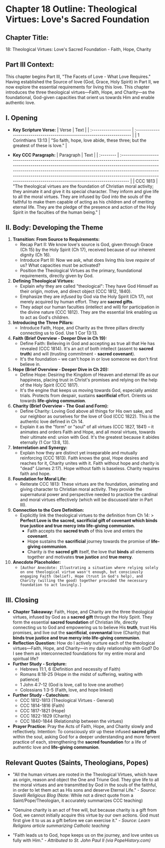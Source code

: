 # Chapter 18 Outline: Theological Virtues: Love's Sacred Foundation

## Chapter Title:
18: Theological Virtues: Love's Sacred Foundation - Faith, Hope, Charity

## Part III Context:
This chapter begins Part III, "The Facets of Love - What Love Requires." Having established the Source of love (God, Grace, Holy Spirit) in Part II, we now explore the essential requirements for living this love. This chapter introduces the three theological virtues—Faith, Hope, and Charity—as the foundational, God-given capacities that orient us towards Him and enable authentic love.

## I. Opening

*   **Key Scripture Verse:**
    | Verse                 | Text                                                                      |
    | :-------------------- | :------------------------------------------------------------------------ |
    | 1 Corinthians 13:13 | "So faith, hope, love abide, these three; but the greatest of these is love." |

*   **Key CCC Paragraph:**
    | Paragraph | Text                                                                                                                                                                                                                                                                                                                                                                                    |
    | :-------- | :-------------------------------------------------------------------------------------------------------------------------------------------------------------------------------------------------------------------------------------------------------------------------------------------------------------------------------------------------------------------------------------- |
    | CCC 1813  | "The theological virtues are the foundation of Christian moral activity; they animate it and give it its special character. They inform and give life to all the moral virtues. They are infused by God into the souls of the faithful to make them capable of acting as his children and of meriting eternal life. They are the pledge of the presence and action of the Holy Spirit in the faculties of the human being." |

## II. Body: Developing the Theme

1.  **Transition: From Source to Requirements:**
    *   Recap Part II: We know love's source is God, given through Grace (Ch 15) by the Holy Spirit (Ch 17), received because of our inherent dignity (Ch 16).
    *   Introduce Part III: Now we ask, what does living this love *require* of us? What capacities must be activated?
    *   Position the Theological Virtues as the primary, foundational requirements, directly given by God.
2.  **Defining Theological Virtues:**
    *   Explain *why* they are called "theological": They have God Himself as their origin, motive, and direct object (CCC 1812, 1840).
    *   Emphasize they are *infused* by God via the Holy Spirit (Ch 17), not merely acquired by human effort. They are **sacred gifts**.
    *   They adapt our human faculties (intellect and will) for participation in the divine nature (CCC 1812). They are the essential link enabling us to act as God's children.
3.  **Introducing the Three Pillars:**
    *   Introduce Faith, Hope, and Charity as the three pillars directly connecting us to God. Use 1 Cor 13:13.
4.  **Faith (Brief Overview - Deeper Dive in Ch 19):**
    *   Define Faith: Believing in God and accepting as true all that He has revealed (CCC 1814). It's an act of both intellect (assent to **sacred truth**) and will (trusting commitment - **sacred covenant**).
    *   It's the foundation – we can't hope in or love someone we don't first believe in.
5.  **Hope (Brief Overview - Deeper Dive in Ch 20):**
    *   Define Hope: Desiring the Kingdom of Heaven and eternal life as our happiness, placing trust in Christ's promises and relying on the help of the Holy Spirit (CCC 1817).
    *   It's the engine that keeps us moving towards God, especially amidst trials. Protects from despair, sustains **sacrificial** effort. Orients us towards **life-giving communion**.
6.  **Charity (Brief Overview - The Goal and Form):**
    *   Define Charity: Loving God above all things for His own sake, and our neighbor as ourselves for the love of God (CCC 1822). This *is* the authentic love defined in Ch 14.
    *   Explain it as the "form" or "soul" of all virtues (CCC 1827, 1841) – it animates and orders Faith and Hope, and all moral virtues, towards their ultimate end: union with God. It's the greatest because it abides eternally (1 Cor 13:8, 13).
7.  **Interrelation and Synergy:**
    *   Explain how they are distinct yet inseparable and mutually reinforcing (CCC 1813). Faith knows the goal, Hope desires and reaches for it, Charity unites with it. Faith without hope and charity is "dead" (James 2:17). Hope without faith is baseless. Charity requires faith and hope.
8.  **Foundation for Moral Life:**
    *   Reiterate CCC 1813: These virtues are the foundation, animating and giving character to Christian moral activity. They provide the supernatural power and perspective needed to practice the cardinal and moral virtues effectively (which will be discussed later in Part III).
9.  **Connection to the Core Definition:**
    *   Explicitly link the theological virtues to the definition from Ch 14: > **Perfect Love is the sacred, sacrificial gift of covenant which binds true justice and true mercy into life-giving communion.**
        *   Faith accepts the **sacred truth** of this love and enters the **covenant**.
        *   Hope sustains the **sacrificial** journey towards the promise of **life-giving communion**.
        *   Charity *is* the **sacred gift** itself, the love that **binds** all elements together and motivates **true justice** and **true mercy**.
10. **Anecdote Placeholder:**
    *   `[Author Anecdote: Illustrating a situation where relying solely on one theological virtue wasn't enough, but consciously engaging Faith (belief), Hope (trust in God's help), and Charity (willing the good) together provided the necessary foundation to act lovingly.]`

## III. Closing

*   **Chapter Takeaway:** Faith, Hope, and Charity are the three theological virtues, infused by God as a **sacred gift** through the Holy Spirit. They form the essential **sacred foundation** of Christian life, directly connecting us to God and empowering us to believe His **truth**, trust His promises, and live out the **sacrificial**, **covenantal** love (Charity) that **binds true justice and true mercy into life-giving communion**.
*   **Reflection Question:** How do I actively nurture each of the theological virtues—Faith, Hope, and Charity—in my daily relationship with God? Do I see them as interconnected foundations for my entire moral and spiritual life?
*   **Further Study - Scripture:**
    *   Hebrews 11:1, 6 (Definition and necessity of Faith)
    *   Romans 8:18-25 (Hope in the midst of suffering, waiting with patience)
    *   1 John 4:7-12 (God is love, call to love one another)
    *   Colossians 1:3-5 (Faith, love, and hope linked)
*   **Further Study - Catechism:**
    *   CCC 1812-1813 (Theological Virtues - General)
    *   CCC 1814-1816 (Faith)
    *   CCC 1817-1821 (Hope)
    *   CCC 1822-1829 (Charity)
    *   CCC 1840-1844 (Relationship between the virtues)
*   **Prayer Practice:** Pray the Acts of Faith, Hope, and Charity slowly and reflectively. Intention: To consciously stir up these infused **sacred gifts** within the soul, asking God for a deeper understanding and more fervent practice of each, strengthening the **sacred foundation** for a life of authentic love and **life-giving communion**.

## Relevant Quotes (Saints, Theologians, Popes)

*   "All the human virtues are rooted in the Theological Virtues, which have as origin, reason and object the One and Triune God. They give life to all the moral virtues and are transmitted by God in the souls of the faithful, in order to let them act as His sons and deserve Eternal Life." - *Source: Savelli Religious Blog* (Note: While not a direct quote from a Saint/Pope/Theologian, it accurately summarizes CCC teaching)

*   "Genuine charity is an act of free will, but because charity is a gift from God, we cannot initially acquire this virtue by our own actions. God must first give it to us as a gift before we can exercise it." - *Source: Learn Religions article summarizing Catholic teaching*

*   "Faith leads us to God, hope keeps us on the journey, and love unites us fully with Him." - *Attributed to St. John Paul II (via PopeHistory.com)*
